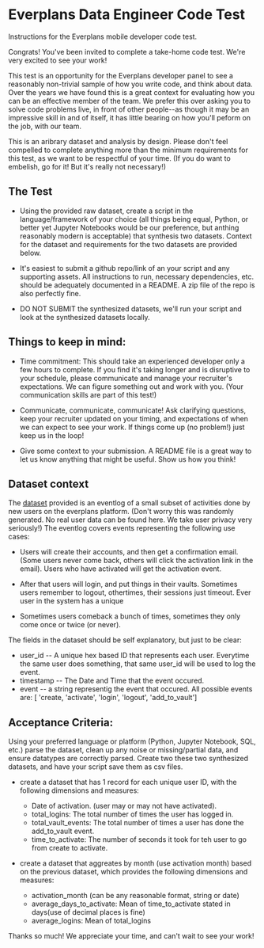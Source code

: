 # Everplans Data Engineer Code Test

Instructions for the Everplans mobile developer code test.

Congrats! You've been invited to complete a take-home code test. We're very excited to see your work!

This test is an opportunity for the Everplans developer panel to see a reasonably non-trivial sample of how you write code, and think about data. Over the years we have found this is a great context for evaluating how you can be an effective member of the team. We prefer this over asking you to solve code problems live, in front of other people--as though it may be an impressive skill in and of itself, it has little bearing on how you'll peform on the job, with our team.

This is an aribrary dataset and analysis by design. Please don't feel compelled to complete anything more than the minimum requirements for this test, as we want to be respectful of your time. (If you do want to embelish, go for it! But it's really not necessary!)

## The Test
* Using the provided raw dataset, create a script in the language/framework of your choice (all things being equal, Python, or better yet Jupyter Notebooks would be our preference, but anthing reasonably modern is acceptable) that synthesis two datasets. Context for the dataset and requirements for the two datasets are provided below.  

* It's easiest to submit a github repo/link of an your script and any supporting assets. All instructions to run, necessary dependencies, etc. should be adequately documented in a README. A zip file of the repo is also perfectly fine. 

* DO NOT SUBMIT the synthesized datasets, we'll run your script and look at the synthesized datasets locally. 

## Things to keep in mind:

* Time commitment: This should take an experienced developer only a few hours to complete. If you find it's taking longer and is disruptive to your schedule, please communicate and manage your recruiter's expectations. We can figure something out and work with you. (Your communication skills are part of this test!)

* Communicate, communicate, communicate! Ask clarifying questions, keep your recruiter updated on your timing, and expectations of when we can expect to see your work. If things come up (no problem!) just keep us in the loop! 

* Give some context to your submission. A README file is a great way to let us know anything that might be useful. Show us how you think! 

## Dataset context
The [dataset](raw_event_log.csv) provided is an eventlog of a small subset of activities done by new users on the everplans platform. (Don't worry this was randomly generated. No real user data can be found here. We take user privacy very seriously!) The eventlog covers events representing the following use cases: 

* Users will create their accounts, and then get a confirmation email. (Some users never come back, others will click the activation link in the email). Users who have activated will get the activation event. 

* After that users will login, and put things in their vaults. Sometimes users remember to logout, othertimes, their sessions just timeout. Ever user in the system has a unique 

* Sometimes users comeback a bunch of times, sometimes they only come once or twice (or never). 

The fields in the dataset should be self explanatory, but just to be clear: 
* user_id -- A unique hex based ID that represents each user. Everytime the same user does something, that same user_id will be used to log the event. 
* timestamp -- The Date and Time that the event occured. 
* event -- a string representig the event that occured. All possible events are: [
    'create, 
    'activate',
    'login',
    'logout',
    'add_to_vault']



## Acceptance Criteria:
Using your preferred language or platform (Python, Jupyter Notebook, SQL, etc.) parse the dataset, clean up any noise or missing/partial data, and  ensure datatypes are correctly parsed. Create two these two synthesized datasets, and have your script save them as csv files.  

* create a dataset that has 1 record for each unique user ID, with the following dimensions and measures: 

  * Date of activation. (user may or may not have activated). 
  * total_logins: The total number of times the user has logged in.  
  * total_vault_events: The total number of times a user has done the add_to_vault event. 
  * time_to_activate: The number of seconds it took for teh user to go from create to activate. 

* create a dataset that aggreates by month (use activation month) based on the previous dataset, which provides the following dimensions and measures: 
  * activation_month (can be any reasonable format, string or date)
  * average_days_to_activate: Mean of time_to_activate stated in days(use of decimal places is fine) 
  * average_logins: Mean of total_logins 

Thanks so much! We appreciate your time, and can't wait to see your work!